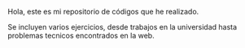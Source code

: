 Hola, este es mi repositorio de códigos que he realizado.

Se incluyen varios ejercicios, desde trabajos en la universidad hasta problemas tecnicos encontrados en la web.

<!---
HansBukerG/HansBukerG is a ✨ special ✨ repository because its `README.md` (this file) appears on your GitHub profile.
You can click the Preview link to take a look at your changes.
--->
